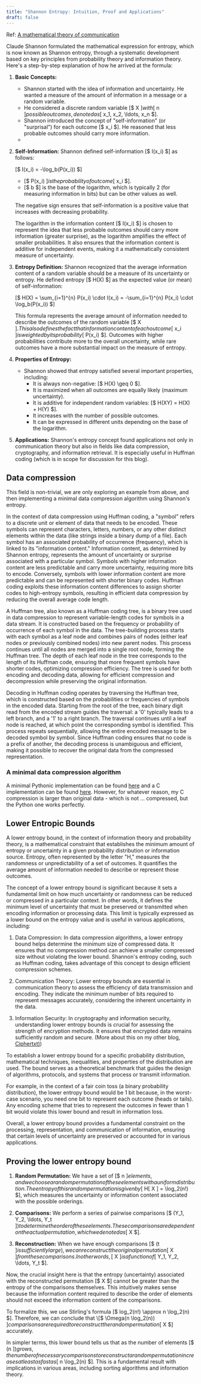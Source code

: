 ```yaml
---
title: "Shannon Entropy: Intuition, Proof and Applications"
draft: false
---
```


Ref: [A mathematical theory of communication](https://people.math.harvard.edu/~ctm/home/text/others/shannon/entropy/entropy.pdf)

Claude Shannon formulated the mathematical expression for entropy, which is now known as Shannon entropy, through a systematic development based on key principles from probability theory and information theory. Here's a step-by-step explanation of how he arrived at the formula:

1. **Basic Concepts:**
   - Shannon started with the idea of information and uncertainty. He wanted a measure of the amount of information in a message or a random variable.
   - He considered a discrete random variable [$ X $] with [$ n $] possible outcomes, denoted as [$ x_1, x_2, \ldots, x_n $].
   - Shannon introduced the concept of "self-information" (or "surprisal") for each outcome [$ x_i $]. He reasoned that less probable outcomes should carry more information.
   - 

2. **Self-Information:** Shannon defined self-information [$ I(x_i) $] as follows:
   
   [$ I(x_i) = -\log_b(P(x_i)) $]

   - [$ P(x_i) $] is the probability of outcome [$ x_i $].
   - [$ b $] is the base of the logarithm, which is typically 2 (for measuring information in bits) but can be other values as well.

   The negative sign ensures that self-information is a positive value that increases with decreasing probability.

   The logarithm in the information content [$ I(x_i) $] is chosen to represent the idea that less probable outcomes should carry more information (greater surprise), as the logarithm amplifies the effect of smaller probabilities. It also ensures that the information content is additive for independent events, making it a mathematically consistent measure of uncertainty.

3. **Entropy Definition:** Shannon recognized that the average information content of a random variable should be a measure of its uncertainty or entropy. He defined entropy [$ H(X) $] as the expected value (or mean) of self-information:

   [$ H(X) = \sum_{i=1}^{n} P(x_i) \cdot I(x_i) = -\sum_{i=1}^{n} P(x_i) \cdot \log_b(P(x_i)) $]

   This formula represents the average amount of information needed to describe the outcomes of the random variable [$ X $]. This also defines the fact that information content of each outcome [$ x_i $] is weighted by its probability [$ P(x_i) $]. Outcomes with higher probabilities contribute more to the overall uncertainty, while rare outcomes have a more substantial impact on the measure of entropy.

4. **Properties of Entropy:**
   - Shannon showed that entropy satisfied several important properties, including:
     - It is always non-negative: [$ H(X) \geq 0 $].
     - It is maximized when all outcomes are equally likely (maximum uncertainty).
     - It is additive for independent random variables: [$ H(XY) = H(X) + H(Y) $].
     - It increases with the number of possible outcomes.
     - It can be expressed in different units depending on the base of the logarithm.

5. **Applications:** Shannon's entropy concept found applications not only in communication theory but also in fields like data compression, cryptography, and information retrieval. It is especially useful in Huffman coding (which is in scope for discussion for this blog).

## Data compression

This field is non-trivial, we are only exploring an example from above, and then implementing a minimal data compression algorithm using Shannon's entropy.

In the context of data compression using Huffman coding, a "symbol" refers to a discrete unit or element of data that needs to be encoded. These symbols can represent characters, letters, numbers, or any other distinct elements within the data (like strings inside a binary dump of a file). Each symbol has an associated probability of occurrence (frequency), which is linked to its "information content." Information content, as determined by Shannon entropy, represents the amount of uncertainty or surprise associated with a particular symbol. Symbols with higher information content are less predictable and carry more uncertainty, requiring more bits to encode. Conversely, symbols with lower information content are more predictable and can be represented with shorter binary codes. Huffman coding exploits these information content differences to assign shorter codes to high-entropy symbols, resulting in efficient data compression by reducing the overall average code length.

A Huffman tree, also known as a Huffman coding tree, is a binary tree used in data compression to represent variable-length codes for symbols in a data stream. It is constructed based on the frequency or probability of occurrence of each symbol in the data. The tree-building process starts with each symbol as a leaf node and combines pairs of nodes (either leaf nodes or previously combined nodes) into new parent nodes. This process continues until all nodes are merged into a single root node, forming the Huffman tree. The depth of each leaf node in the tree corresponds to the length of its Huffman code, ensuring that more frequent symbols have shorter codes, optimizing compression efficiency. The tree is used for both encoding and decoding data, allowing for efficient compression and decompression while preserving the original information.

Decoding in Huffman coding operates by traversing the Huffman tree, which is constructed based on the probabilities or frequencies of symbols in the encoded data. Starting from the root of the tree, each binary digit read from the encoded stream guides the traversal: a '0' typically leads to a left branch, and a '1' to a right branch. The traversal continues until a leaf node is reached, at which point the corresponding symbol is identified. This process repeats sequentially, allowing the entire encoded message to be decoded symbol by symbol. Since Huffman coding ensures that no code is a prefix of another, the decoding process is unambiguous and efficient, making it possible to recover the original data from the compressed representation.

### A minimal data compression algorithm

A minimal Pythonic implementation can be found [here](https://raw.githubusercontent.com/AbhinavMir/toc/main/code/compression/compression.py) and a C implementation can be found [here](https://raw.githubusercontent.com/AbhinavMir/toc/main/code/compression/compression.c). However, for whatever reason, my C compression is larger than original data - which is not ... compressed, but the Python one works perfectly.

## Lower Entropic Bounds

A lower entropy bound, in the context of information theory and probability theory, is a mathematical constraint that establishes the minimum amount of entropy or uncertainty in a given probability distribution or information source. Entropy, often represented by the letter "H," measures the randomness or unpredictability of a set of outcomes. It quantifies the average amount of information needed to describe or represent those outcomes.

The concept of a lower entropy bound is significant because it sets a fundamental limit on how much uncertainty or randomness can be reduced or compressed in a particular context. In other words, it defines the minimum level of uncertainty that must be preserved or transmitted when encoding information or processing data. This limit is typically expressed as a lower bound on the entropy value and is useful in various applications, including:

1. Data Compression: In data compression algorithms, a lower entropy bound helps determine the minimum size of compressed data. It ensures that no compression method can achieve a smaller compressed size without violating the lower bound. Shannon's entropy coding, such as Huffman coding, takes advantage of this concept to design efficient compression schemes.

2. Communication Theory: Lower entropy bounds are essential in communication theory to assess the efficiency of data transmission and encoding. They indicate the minimum number of bits required to represent messages accurately, considering the inherent uncertainty in the data.

3. Information Security: In cryptography and information security, understanding lower entropy bounds is crucial for assessing the strength of encryption methods. It ensures that encrypted data remains sufficiently random and secure. (More about this on my other blog, [Ciphertxt)](https://www.ciphertxt.xyz/introduction/pseudrandom-generators))

To establish a lower entropy bound for a specific probability distribution, mathematical techniques, inequalities, and properties of the distribution are used. The bound serves as a theoretical benchmark that guides the design of algorithms, protocols, and systems that process or transmit information.

For example, in the context of a fair coin toss (a binary probability distribution), the lower entropy bound would be 1 bit because, in the worst-case scenario, you need one bit to represent each outcome (heads or tails). Any encoding scheme that tries to represent the outcomes in fewer than 1 bit would violate this lower bound and result in information loss.

Overall, a lower entropy bound provides a fundamental constraint on the processing, representation, and communication of information, ensuring that certain levels of uncertainty are preserved or accounted for in various applications.

## Proving the lower entropy bound

1. **Random Permutation:** We have a set of [$ n $] elements, and we choose a random permutation of these elements with a uniform distribution. The entropy of this random permutation is given by [$ H[ X ] = \log_2(n!) $], which measures the uncertainty or information content associated with the possible orderings.

2. **Comparisons:** We perform a series of pairwise comparisons [$ (Y_1, Y_2, \ldots, Y_t $]) to determine the order of these elements. These comparisons are dependent on the actual permutation, which we denoted as [$ X $].

3. **Reconstruction:** When we have enough comparisons [$ (t $] is sufficiently large), we can reconstruct the original permutation [$ X $] from these comparisons. In other words, [$ X $] is a function of [$ Y_1, Y_2, \ldots, Y_t $].

Now, the crucial insight here is that the entropy (uncertainty) associated with the reconstructed permutation [$ X $] cannot be greater than the entropy of the comparisons themselves. This intuitively makes sense because the information content required to describe the order of elements should not exceed the information content of the comparisons.

To formalize this, we use Stirling's formula \[$ log_2(n!) \approx n \log_2(n) $]. Therefore, we can conclude that \[$ \Omega(n \log_2(n)) $] comparisons are required to reconstruct the random permutation [$ X $] accurately.

In simpler terms, this lower bound tells us that as the number of elements [$ (n $]) grows, the number of necessary comparisons to reconstruct a random permutation increases at least as fast as [$ n \log_2(n) $]. This is a fundamental result with implications in various areas, including sorting algorithms and information theory.